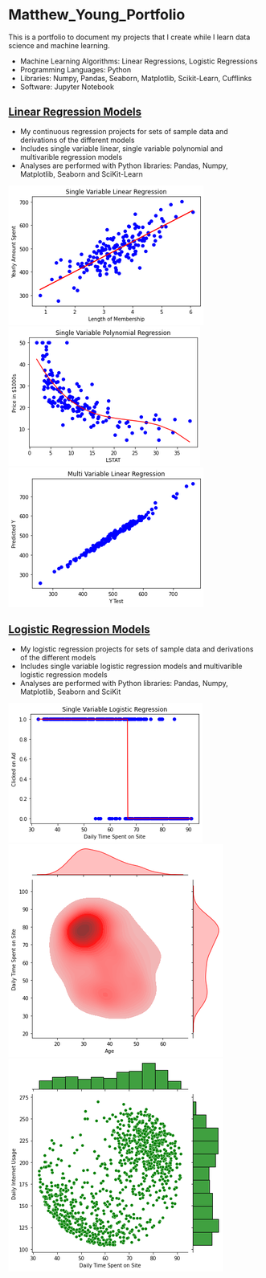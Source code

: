 # Matthew_Young_Portfolio
This is a portfolio to document my projects that I create while I learn data science and machine learning. 
* Machine Learning Algorithms: Linear Regressions, Logistic Regressions
* Programming Languages: Python
* Libraries: Numpy, Pandas, Seaborn, Matplotlib, Scikit-Learn, Cufflinks
* Software: Jupyter Notebook

## [Linear Regression Models](https://github.com/mbyoung99/Linear_Regressions)
* My continuous regression projects for sets of sample data and derivations of the different models
* Includes single variable linear, single variable polynomial and multivarible regression models
* Analyses are performed with Python libraries: Pandas, Numpy, Matplotlib, Seaborn and SciKit-Learn

![](/Images/LinearModelPlotSingleVar.png)
![](/Images/PolynomialModelPlotSingleVar.png)
![](/Images/LinearModelPlotMultiVar_.png)


## [Logistic Regression Models](https://github.com/mbyoung99/Logistic_Regressions)
* My logistic regression projects for sets of sample data and derivations of the different models
* Includes single variable logistic regression models and multivarible logistic regression models
* Analyses are performed with Python libraries: Pandas, Numpy, Matplotlib, Seaborn and SciKit

![](/Images/LogisticModelPlot_single_variable.png)
![](/Images/LogisticModelPlot_kde.png)
![](/Images/LogisticModelPlot_histogram.png)
